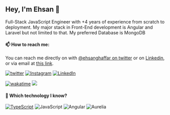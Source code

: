## Hey, I'm Ehsan 👋
<!-- <img src="https://user-images.githubusercontent.com/1303154/88677602-1635ba80-d120-11ea-84d8-d263ba5fc3c0.gif" width="20px" alt="hi"> -->

Full-Stack JavaScript Engineer with +4 years of experience from scratch to deployment.
My major stack in Front-End development is Angular and Laravel but not limited to that.
My preferred Database is MongoDB
<!-- Aspiring Developer(focused on FrontEnd) which interested in the assembly programming language. -->
<!-- Also, I love doing Graphic Designs for fun -->

<!-- - 🔭 I’m currently working on [Komodoro](https://komodoro.io), [fullestStack](https://github.com/neekware/FullestStack) and [PlotSet](http://plotset.com/). -->
<!-- - 📒 Getting Started with C++ Programming Language. -->
<!-- 🌱 I’m currently learning something. -->
<!-- - 😄 I enjoy Python, C/C++ and assembly -->

#### 📫 How to reach me:
You can reach me directly on with [@ehsanghaffar on twitter](https://twitter.com/ehsanghaffarii) or on [Linkedin](https://www.linkedin.com/in/ehsanghaffarii), or via email at [this link](mailto:ghafari.5000@gmail.com).

[![twitter](https://img.shields.io/twitter/follow/ehsanghaffar?label=followers&logo=twitter&color=%23007ec6&style=plastic)](https://twitter.com/ehsanghaffar)
[![Instagram](https://img.shields.io/badge/Instagram%20Page-Follow-E4405F?logo=instagram)](https://www.instagram.com/ehsanghaffarii)
[![LinkedIn](https://img.shields.io/badge/LinkedIn-Follow-0077B5?logo=linkedin)](https://www.linkedin.com/in/ehsanghaffarii)

[![wakatime](https://wakatime.com/badge/user/f0b0dc2d-d692-4e9a-a6ed-667b80d7dd34.svg)](https://wakatime.com/@ehsandev)
![](https://komarev.com/ghpvc/?username=ehsanghaffar)

#### 💾 Which technology I know?

[![TypeScript](https://badgen.net/badge/icon/typescript?icon=typescript&label)](https://typescriptlang.org)
![JavaScript](https://img.shields.io/badge/javascript-%23323330.svg?style=flat-squire&logo=javascript&logoColor=%23F7DF1E)
![Angular](https://img.shields.io/badge/angular-%23DD0031.svg?style=flat-squire&logo=angular&logoColor=white)
![Aurelia](https://img.shields.io/badge/aurelia-%23ED2B88.svg?style=flat-squire&logo=aurelia&logoColor=fff)

 
<!-- ![ehsanghaffar's Stats](https://github-readme-stats.vercel.app/api?username=ehsanghaffar&theme=vue-dark&show_icons=true&hide_border=false&count_private=true) -->


<!-- ![ehsanghaffar's Top Languages](https://github-readme-stats.vercel.app/api/top-langs/?username=ehsanghaffar&hide=html,blade,handlebars,php,css&theme=vue-dark&show_icons=true&hide_border=false&layout=compact) -->
<!--START_SECTION:waka-->
<!--END_SECTION:waka-->
